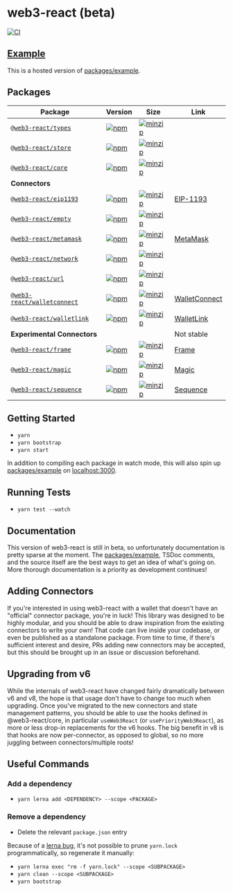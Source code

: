 # web3-react (beta)

[![CI](https://github.com/NoahZinsmeister/web3-react/actions/workflows/CI.yml/badge.svg)](https://github.com/NoahZinsmeister/web3-react/actions/workflows/CI.yml)

## [Example](https://web3-react-mu.vercel.app/)

This is a hosted version of [packages/example](packages/example).

## Packages

| Package                                               | Version                                                                                                                                   | Size                                                                                                                                                         | Link                                                                      |
|-------------------------------------------------------|-------------------------------------------------------------------------------------------------------------------------------------------|--------------------------------------------------------------------------------------------------------------------------------------------------------------|---------------------------------------------------------------------------|
| [`@web3-react/types`](packages/types)                 | [![npm](https://img.shields.io/npm/v/@web3-react/types/beta.svg)](https://www.npmjs.com/package/@web3-react/types/v/beta)                 | [![minzip](https://img.shields.io/bundlephobia/minzip/@web3-react/types/beta.svg)](https://bundlephobia.com/result?p=@web3-react/types@beta)                 |                                                                           |
| [`@web3-react/store`](packages/store)                 | [![npm](https://img.shields.io/npm/v/@web3-react/store/beta.svg)](https://www.npmjs.com/package/@web3-react/store/v/beta)                 | [![minzip](https://img.shields.io/bundlephobia/minzip/@web3-react/store/beta.svg)](https://bundlephobia.com/result?p=@web3-react/store@beta)                 |                                                                           |
| [`@web3-react/core`](packages/core)                   | [![npm](https://img.shields.io/npm/v/@web3-react/core/beta.svg)](https://www.npmjs.com/package/@web3-react/core/v/beta)                   | [![minzip](https://img.shields.io/bundlephobia/minzip/@web3-react/core/beta.svg)](https://bundlephobia.com/result?p=@web3-react/core@beta)                   |                                                                           |
| **Connectors**                                        |                                                                                                                                           |                                                                                                                                                              |                                                                           |
| [`@web3-react/eip1193`](packages/eip1193)             | [![npm](https://img.shields.io/npm/v/@web3-react/eip1193/beta.svg)](https://www.npmjs.com/package/@web3-react/eip1193/v/beta)             | [![minzip](https://img.shields.io/bundlephobia/minzip/@web3-react/eip1193/beta.svg)](https://bundlephobia.com/result?p=@web3-react/eip1193@beta)             | [EIP-1193](https://github.com/ethereum/EIPs/blob/master/EIPS/eip-1193.md) |
| [`@web3-react/empty`](packages/empty)                 | [![npm](https://img.shields.io/npm/v/@web3-react/empty/beta.svg)](https://www.npmjs.com/package/@web3-react/empty/v/beta)                 | [![minzip](https://img.shields.io/bundlephobia/minzip/@web3-react/empty/beta.svg)](https://bundlephobia.com/result?p=@web3-react/empty@beta)                 |                                                                           |
| [`@web3-react/metamask`](packages/metamask)           | [![npm](https://img.shields.io/npm/v/@web3-react/metamask/beta.svg)](https://www.npmjs.com/package/@web3-react/metamask/v/beta)           | [![minzip](https://img.shields.io/bundlephobia/minzip/@web3-react/metamask/beta.svg)](https://bundlephobia.com/result?p=@web3-react/metamask@beta)           | [MetaMask](https://metamask.io/)                                          |
| [`@web3-react/network`](packages/network)             | [![npm](https://img.shields.io/npm/v/@web3-react/network/beta.svg)](https://www.npmjs.com/package/@web3-react/network/v/beta)             | [![minzip](https://img.shields.io/bundlephobia/minzip/@web3-react/network/beta.svg)](https://bundlephobia.com/result?p=@web3-react/network@beta)             |                                                                           |
| [`@web3-react/url`](packages/url)                     | [![npm](https://img.shields.io/npm/v/@web3-react/url/beta.svg)](https://www.npmjs.com/package/@web3-react/url/v/beta)                     | [![minzip](https://img.shields.io/bundlephobia/minzip/@web3-react/url/beta.svg)](https://bundlephobia.com/result?p=@web3-react/url@beta)                     |                                                                           |
| [`@web3-react/walletconnect`](packages/walletconnect) | [![npm](https://img.shields.io/npm/v/@web3-react/walletconnect/beta.svg)](https://www.npmjs.com/package/@web3-react/walletconnect/v/beta) | [![minzip](https://img.shields.io/bundlephobia/minzip/@web3-react/walletconnect/beta.svg)](https://bundlephobia.com/result?p=@web3-react/walletconnect@beta) | [WalletConnect](https://walletconnect.org/)                               |
| [`@web3-react/walletlink`](packages/walletlink)       | [![npm](https://img.shields.io/npm/v/@web3-react/walletlink/beta.svg)](https://www.npmjs.com/package/@web3-react/walletlink/v/beta)       | [![minzip](https://img.shields.io/bundlephobia/minzip/@web3-react/walletlink/beta.svg)](https://bundlephobia.com/result?p=@web3-react/walletlink@beta)       | [WalletLink](https://walletlink.org/#/)                                   |
| **Experimental Connectors**                           |                                                                                                                                           |                                                                                                                                                              | Not stable                                                                |
| [`@web3-react/frame`](packages/frame)                 | [![npm](https://img.shields.io/npm/v/@web3-react/frame/beta.svg)](https://www.npmjs.com/package/@web3-react/frame/v/beta)                 | [![minzip](https://img.shields.io/bundlephobia/minzip/@web3-react/frame/beta.svg)](https://bundlephobia.com/result?p=@web3-react/frame@beta)                 | [Frame](https://frame.sh/)                                                |
| [`@web3-react/magic`](packages/magic)                 | [![npm](https://img.shields.io/npm/v/@web3-react/magic/beta.svg)](https://www.npmjs.com/package/@web3-react/magic/v/beta)                 | [![minzip](https://img.shields.io/bundlephobia/minzip/@web3-react/magic/beta.svg)](https://bundlephobia.com/result?p=@web3-react/magic@beta)                 | [Magic](https://magic.link/)                                              |
| [`@web3-react/sequence`](packages/sequence)       | [![npm](https://img.shields.io/npm/v/@web3-react/sequence/beta.svg)](https://www.npmjs.com/package/@web3-react/sequence/v/beta)       | [![minzip](https://img.shields.io/bundlephobia/minzip/@web3-react/sequence/beta.svg)](https://bundlephobia.com/result?p=@web3-react/sequence@beta)       | [Sequence](https://https://sequence.build/)                                   |


## Getting Started

- `yarn`
- `yarn bootstrap`
- `yarn start`

In addition to compiling each package in watch mode, this will also spin up [packages/example](packages/example) on [localhost:3000](http://localhost:3000/).

## Running Tests

- `yarn test --watch`

## Documentation

This version of web3-react is still in beta, so unfortunately documentation is pretty sparse at the moment. The [packages/example](packages/example), TSDoc comments, and the source itself are the best ways to get an idea of what's going on. More thorough documentation is a priority as development continues!

## Adding Connectors

If you're interested in using web3-react with a wallet that doesn't have an "official" connector package, you're in luck! This library was designed to be highly modular, and you should be able to draw inspiration from the existing connectors to write your own! That code can live inside your codebase, or even be published as a standalone package. From time to time, if there's sufficient interest and desire, PRs adding new connectors may be accepted, but this should be brought up in an issue or discussion beforehand.

## Upgrading from v6

While the internals of web3-react have changed fairly dramatically between v6 and v8, the hope is that usage don't have to change too much when upgrading. Once you've migrated to the new connectors and state management patterns, you should be able to use the hooks defined in @web3-react/core, in particular `useWeb3React` (or `usePriorityWeb3React`), as more or less drop-in replacements for the v6 hooks. The big benefit in v8 is that hooks are now per-connector, as opposed to global, so no more juggling between connectors/multiple roots!

## Useful Commands

### Add a dependency

- `yarn lerna add <DEPENDENCY> --scope <PACKAGE>`

### Remove a dependency

- Delete the relevant `package.json` entry

Because of a [lerna bug](https://github.com/lerna/lerna/issues/1883), it's not possible to prune `yarn.lock` programmatically, so regenerate it manually:

- `yarn lerna exec "rm -f yarn.lock" --scope <SUBPACKAGE>`
- `yarn clean --scope <SUBPACKAGE>`
- `yarn bootstrap`
